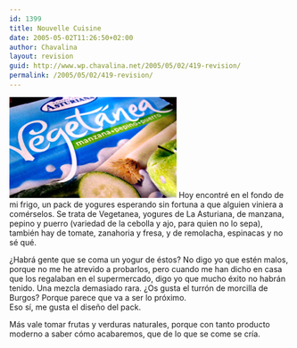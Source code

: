 ```yaml
---
id: 1399
title: Nouvelle Cuisine
date: 2005-05-02T11:26:50+02:00
author: Chavalina
layout: revision
guid: http://www.wp.chavalina.net/2005/05/02/419-revision/
permalink: /2005/05/02/419-revision/
---
```

<img class="imgizqda" src="/imagenes/fotos/vegetanea.jpg" alt="Yogur de pepino, manzana y puerro" /> Hoy encontré en el fondo de mi frigo, un pack de yogures esperando sin fortuna a que alguien viniera a comérselos. Se trata de Vegetanea, yogures de La Asturiana, de manzana, pepino y puerro (variedad de la cebolla y ajo, para quien no lo sepa), también hay de tomate, zanahoria y fresa, y de remolacha, espinacas y no sé qué. 

¿Habrá gente que se coma un yogur de éstos? No digo yo que estén malos, porque no me he atrevido a probarlos, pero cuando me han dicho en casa que los regalaban en el supermercado, digo yo que mucho éxito no habrán tenido. Una mezcla demasiado rara. ¿Os gusta el turrón de morcilla de Burgos? Porque parece que va a ser lo próximo.  
Eso sí, me gusta el dise&ntilde;o del pack.

Más vale tomar frutas y verduras naturales, porque con tanto producto moderno a saber cómo acabaremos, que de lo que se come se cría.